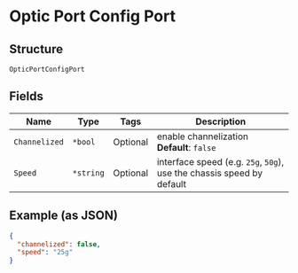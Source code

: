 
# Optic Port Config Port

## Structure

`OpticPortConfigPort`

## Fields

| Name | Type | Tags | Description |
|  --- | --- | --- | --- |
| `Channelized` | `*bool` | Optional | enable channelization<br>**Default**: `false` |
| `Speed` | `*string` | Optional | interface speed (e.g. `25g`, `50g`), use the chassis speed by default |

## Example (as JSON)

```json
{
  "channelized": false,
  "speed": "25g"
}
```

